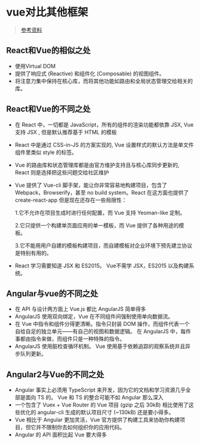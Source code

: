 
# vue对比其他框架

> [参考资料](https://cn.vuejs.org/v2/guide/comparison.html#React)

## React和Vue的相似之处
- 使用Virtual DOM
- 提供了响应式 (Reactive) 和组件化 (Composable) 的视图组件。
- 将注意力集中保持在核心库，而将其他功能如路由和全局状态管理交给相关的库。

## React和Vue的不同之处
- 在 React 中，一切都是 JavaScript，所有的组件的渲染功能都依靠 JSX, Vue支持 JSX , 但是默认推荐基于 HTML 的模板
- React 中是通过 CSS-in-JS 的方案实现的, Vue 设置样式的默认方法是单文件组件里类似 style 的标签。
- Vue 的路由库和状态管理库都是由官方维护支持且与核心库同步更新的, React 则是选择把这些问题交给社区维护
- Vue 提供了 Vue-cli 脚手架，能让你非常容易地构建项目，包含了 Webpack，Browserify，甚至 no build system。React 在这方面也提供了 create-react-app
但是现在还存在一些局限性：
  
	1.它不允许在项目生成时进行任何配置，而 Vue 支持 Yeoman-like 定制。
  
	2.它只提供一个构建单页面应用的单一模板，而 Vue 提供了各种用途的模板。
  
	3.它不能用用户自建的模板构建项目，而自建模板对企业环境下预先建立协议是特别有用的。
  
- React 学习需要知道 JSX 和 ES2015。
  Vue不需学 JSX，ES2015 以及构建系统。

## Angular与vue的不同之处

- 在 API 与设计两方面上 Vue.js 都比 AngularJS 简单得多
- AngularJS 使用双向绑定，Vue 在不同组件间强制使用单向数据流。
- 在 Vue 中指令和组件分得更清晰。指令只封装 DOM 操作，而组件代表一个自给自足的独立单元——有自己的视图和数据逻辑。
  在 AngularJS 中，每件事都由指令来做，而组件只是一种特殊的指令。
- AngularJS 使用脏检查循环机制。
  Vue 使用基于依赖追踪的观察系统并且异步队列更新。

## Angular2与Vue的不同之处

- Angular 事实上必须用 TypeScript 来开发，因为它的文档和学习资源几乎全部是面向 TS 的。
  Vue 和 TS 的整合可能不如 Angular 那么深入
- 一个包含了 Vuex + Vue Router 的 Vue 项目 (gzip 之后 30kB) 
  相比使用了这些优化的 angular-cli 生成的默认项目尺寸 (~130kB) 还是要小得多。
- Vue 相比于 Angular 更加灵活，Vue 官方提供了构建工具来协助你构建项目，但它并不限制你去如何组织你的应用代码。
- Angular 的 API 面积比起 Vue 要大得多
